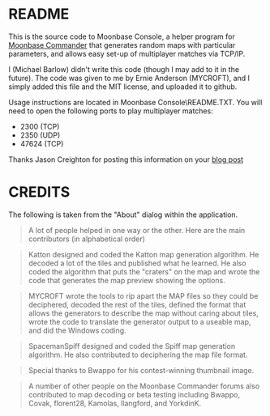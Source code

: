 # README

This is the source code to Moonbase Console, a helper program for [Moonbase Commander](http://en.wikipedia.org/wiki/Moonbase_Commander "Moonbase Commander") that generates random maps with particular parameters, and allows easy set-up of multiplayer matches via TCP/IP.

I (Michael Barlow) didn't write this code (though I may add to it in the future). The code was given to me by Ernie Anderson (MYCROFT), and I simply added this file and the MIT license, and uploaded it to github.

Usage instructions are located in Moonbase Console\README.TXT. You will need to open the following ports to play multiplayer matches:

- 2300 (TCP)
- 2350 (UDP)
- 47624 (TCP)
 
Thanks Jason Creighton for posting this information on your [blog post](http://jcreigh.blogspot.com.au/2009/04/ports-to-forward-to-host-moonbase.html "blog post")

# CREDITS

The following is taken from the "About" dialog within the application.

> A lot of people helped in one way or the other. Here are the main contributors (in alphabetical order)

> Katton designed and coded the Katton map generation algorithm. He decoded a lot of the tiles and published what he learned. He also coded the algorithm that puts the "craters" on the map and wrote the code that generates the map preview showing the options.

> MYCROFT wrote the tools to rip apart the MAP files so they could be deciphered, decoded the rest of the tiles, defined the format that allows the generators to describe the map without caring about tiles, wrote the code to translate the generator output to a useable map, and did the Windows coding.

> SpacemanSpiff designed and coded the Spiff map generation algorithm. He also contributed to deciphering the map file format.

> Special thanks to Bwappo for his contest-winning thumbnail image.

> A number of other people on the Moonbase Commander forums also contributed to map decoding or beta testing including Bwappo, Covak, florent28, Kamolas, llangford, and YorkdinK.
